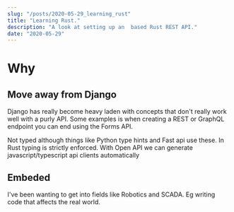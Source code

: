 ```yaml
---
slug: "/posts/2020-05-29_learning_rust"
title: "Learning Rust."
description: "A look at setting up an  based Rust REST API."
date: "2020-05-29"
---
```




# Why

## Move away from Django
Django has really become heavy laden with concepts that don't really work well with a purly API. 
Some examples is when creating a REST or GraphQL endpoint you can end using the Forms API.

Not typed although things like Python type hints and Fast api use these.
In Rust typing is strictly enforced.
With Open API we can generate javascript/typescript api clients automatically

 
## Embeded 

I've been wanting to get into fields like Robotics and SCADA. Eg writing code that affects the real world. 

